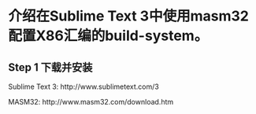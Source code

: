 <h1>介绍在Sublime Text 3中使用masm32配置X86汇编的build-system。</h1>
<h2>Step 1 下载并安装</h2>
<p>
Sublime Text 3: http://www.sublimetext.com/3
</p>
<p>
MASM32: http://www.masm32.com/download.htm
</p>
